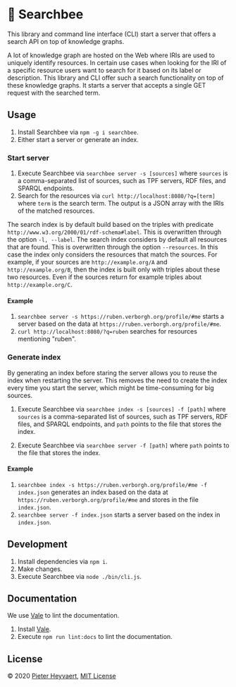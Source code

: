 # :honeybee: Searchbee

This library and command line interface (CLI) start a server that 
offers a search API on top of knowledge graphs.

A lot of knowledge graph are hosted on the Web
where IRIs are used to uniquely identify resources.
In certain use cases when looking for the IRI of a specific resource 
users want to search for it
based on its label or description.
This library and CLI offer such a search functionality on top of these knowledge graphs.
It starts a server that accepts a single GET request with the searched term.

## Usage

1. Install Searchbee via `npm -g i searchbee`.
2. Either start a server or generate an index.

### Start server

1. Execute Searchbee via `searchbee server -s [sources]` 
where `sources` is a comma-separated list of sources, 
such as TPF servers, RDF files, and SPARQL endpoints.
2. Search for the resources via `curl http://localhost:8080/?q=[term]`
where `term` is the search term.
The output is a JSON array with the IRIs of the matched resources.

The search index is by default build based on the triples with predicate
`http://www.w3.org/2000/01/rdf-schema#label`.
This is overwritten through the option `-l, --label`.
The search index considers by default all resources that are found.
This is overwritten through the option `--resources`.
In this case the index only considers the resources that match the sources.
For example, if your sources are `http://example.org/A` and `http://example.org/B`,
then the index is built only with triples about these two resources.
Even if the sources return for example triples about `http://example.org/C`.

#### Example

1. `searchbee server -s https://ruben.verborgh.org/profile/#me`
   starts a server based on the data at `https://ruben.verborgh.org/profile/#me`.
2. `curl http://localhost:8080/?q=ruben`
   searches for resources mentioning "ruben".
   
### Generate index

By generating an index before staring the server 
allows you to reuse the index when restarting the server.
This removes the need to create the index every time you start the server,
which might be time-consuming for big sources.

1. Execute Searchbee via `searchbee index -s [sources] -f [path]` 
where `sources` is a comma-separated list of sources, 
such as TPF servers, RDF files, and SPARQL endpoints, and
`path` points to the file that stores the index.

2. Execute Searchbee via `searchbee server -f [path]` 
   where `path` points to the file that stores the index.
   
#### Example

1. `searchbee index -s https://ruben.verborgh.org/profile/#me -f index.json`
  generates an index based on the data at `https://ruben.verborgh.org/profile/#me`
  and stores in the file `index.json`.
2. `searchbee server -f index.json`
  starts a server based on the index in `index.json`.
   
## Development

1. Install dependencies via `npm i`.
2. Make changes.
3. Execute Searchbee via `node ./bin/cli.js`.

## Documentation

We use [Vale](https://errata-ai.gitbook.io/vale/) to lint the documentation.

1. Install [Vale](https://errata-ai.gitbook.io/vale/getting-started/installation).
2. Execute `npm run lint:docs` to lint the documentation.

## License

© 2020 [Pieter Heyvaert](https://pieterheyvaert.com), 
[MIT License](https://github.com/pheyvaer/searchbee/blob/master/LICENSE.md)
